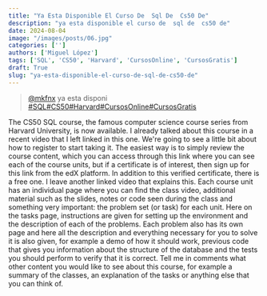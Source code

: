 ```yaml
---
title: "Ya Esta Disponible El Curso De  Sql De  Cs50 De"
description: "ya esta disponible el curso de  sql de  cs50 de"
date: 2024-08-04
image: "/images/posts/06.jpg"
categories: ['']
authors: ['Miguel López']
tags: ['SQL', 'CS50', 'Harvard', 'CursosOnline', 'CursosGratis']
draft: True
slug: "ya-esta-disponible-el-curso-de-sql-de-cs50-de"
---
```


<blockquote class="tiktok-embed" cite="{https://www.tiktok.com/@mkfnx/video/7288534489637129478}" data-video-id="7288534489637129478" style="max-width: 605px;min-width: 325px;" > <section> <a target="_blank" title="@mkfnx" href="https://www.tiktok.com/@mkfnx?refer=embed">@mkfnx</a> ya esta disponi </section> <a title="SQL" target="_blank" href="https://www.tiktok.com/tag/SQL?refer=embed">#SQL</a><a title="CS50" target="_blank" href="https://www.tiktok.com/tag/CS50?refer=embed">#CS50</a><a title="Harvard" target="_blank" href="https://www.tiktok.com/tag/Harvard?refer=embed">#Harvard</a><a title="CursosOnline" target="_blank" href="https://www.tiktok.com/tag/CursosOnline?refer=embed">#CursosOnline</a><a title="CursosGratis" target="_blank" href="https://www.tiktok.com/tag/CursosGratis?refer=embed">#CursosGratis</a> </blockquote> <script async src="https://www.tiktok.com/embed.js"></script>

The CS50 SQL course,  the famous computer science course series from Harvard University,  is now available. I already talked about this course in a recent  video that I left linked in this one. We're going to see a little bit about how to register to start taking it. The easiest way is to simply review the course content,  which you can access through this link where  you can see each of the course units,  but if a certificate is of interest,  then sign up for this link from the edX platform.  In addition to this verified certificate,  there is a free one. I leave another linked video that explains this. Each course unit has an individual page where you can find the class video,  additional material such as the slides,  notes or code seen during the class and something very important: the  problem set (or task) for each unit. Here on the tasks page,  instructions are given for setting up the environment and the  description of each of the problems. Each problem also has its own page and here all the description and everything  necessary for you to solve it is also given,  for example a demo of how it should work,  previous code that gives you information about the structure of the database and  the tests you should perform to verify that it is correct. Tell me in comments what other content you would like to see about this course,  for example a summary of the classes,  an explanation of the tasks or anything else that you can think of. 